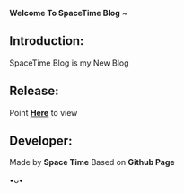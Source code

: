 **Welcome To SpaceTime Blog** ~

## Introduction:
SpaceTime Blog is my New Blog

## Release:
Point [**Here**](https://blog.spacetimee.xyz) to view

## Developer:
Made by **Space Time** Based on **Github Page**

•ᴗ•
